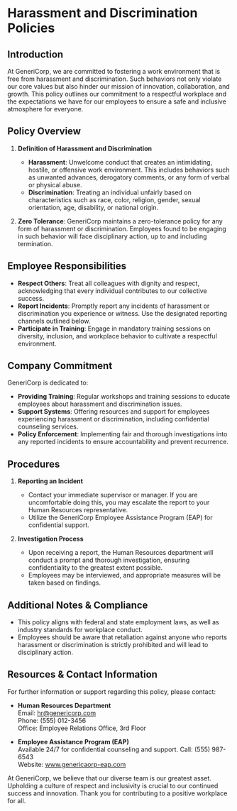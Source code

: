 # **Harassment and Discrimination Policies**

## **Introduction**
At GeneriCorp, we are committed to fostering a work environment that is free from harassment and discrimination. Such behaviors not only violate our core values but also hinder our mission of innovation, collaboration, and growth. This policy outlines our commitment to a respectful workplace and the expectations we have for our employees to ensure a safe and inclusive atmosphere for everyone.

## **Policy Overview**
1. **Definition of Harassment and Discrimination**  
   - **Harassment**: Unwelcome conduct that creates an intimidating, hostile, or offensive work environment. This includes behaviors such as unwanted advances, derogatory comments, or any form of verbal or physical abuse.
   - **Discrimination**: Treating an individual unfairly based on characteristics such as race, color, religion, gender, sexual orientation, age, disability, or national origin.

2. **Zero Tolerance**: GeneriCorp maintains a zero-tolerance policy for any form of harassment or discrimination. Employees found to be engaging in such behavior will face disciplinary action, up to and including termination.

## **Employee Responsibilities**
- **Respect Others**: Treat all colleagues with dignity and respect, acknowledging that every individual contributes to our collective success.
- **Report Incidents**: Promptly report any incidents of harassment or discrimination you experience or witness. Use the designated reporting channels outlined below.
- **Participate in Training**: Engage in mandatory training sessions on diversity, inclusion, and workplace behavior to cultivate a respectful environment.

## **Company Commitment**
GeneriCorp is dedicated to:
- **Providing Training**: Regular workshops and training sessions to educate employees about harassment and discrimination issues.
- **Support Systems**: Offering resources and support for employees experiencing harassment or discrimination, including confidential counseling services.
- **Policy Enforcement**: Implementing fair and thorough investigations into any reported incidents to ensure accountability and prevent recurrence.

## **Procedures**
1. **Reporting an Incident**  
   - Contact your immediate supervisor or manager. If you are uncomfortable doing this, you may escalate the report to your Human Resources representative.
   - Utilize the GeneriCorp Employee Assistance Program (EAP) for confidential support.

2. **Investigation Process**  
   - Upon receiving a report, the Human Resources department will conduct a prompt and thorough investigation, ensuring confidentiality to the greatest extent possible.
   - Employees may be interviewed, and appropriate measures will be taken based on findings.

## **Additional Notes & Compliance**
- This policy aligns with federal and state employment laws, as well as industry standards for workplace conduct.
- Employees should be aware that retaliation against anyone who reports harassment or discrimination is strictly prohibited and will lead to disciplinary action.

## **Resources & Contact Information**
For further information or support regarding this policy, please contact:
- **Human Resources Department**  
  Email: hr@genericorp.com  
  Phone: (555) 012-3456  
  Office: Employee Relations Office, 3rd Floor

- **Employee Assistance Program (EAP)**  
  Available 24/7 for confidential counseling and support. Call: (555) 987-6543  
  Website: www.genericaorp-eap.com

At GeneriCorp, we believe that our diverse team is our greatest asset. Upholding a culture of respect and inclusivity is crucial to our continued success and innovation. Thank you for contributing to a positive workplace for all.